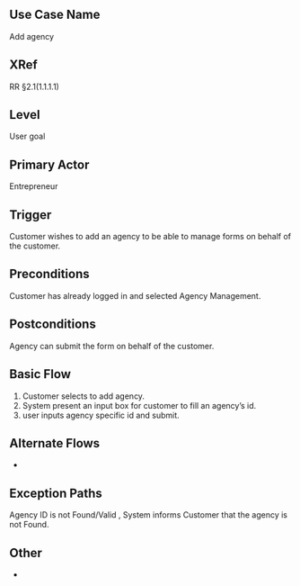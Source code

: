 

Use Case Name
-------------
Add agency

XRef
----
RR §2.1(1.1.1.1)

Level
-----
User goal

Primary Actor
-------------
Entrepreneur

Trigger
-------
Customer wishes to add an agency to be able to manage forms on behalf of the customer.


Preconditions
-------------
Customer has already logged in and selected Agency Management.

Postconditions
--------------
Agency can submit the form on behalf of the customer.

Basic Flow
----------
1. Customer selects to add agency.
2. System present an input box for customer to fill an agency’s id.
3. user inputs agency specific id and submit.

Alternate Flows
---------------
-

Exception Paths
--------------------
Agency ID is not Found/Valid , System informs Customer that the agency is not Found.

Other
-------
-